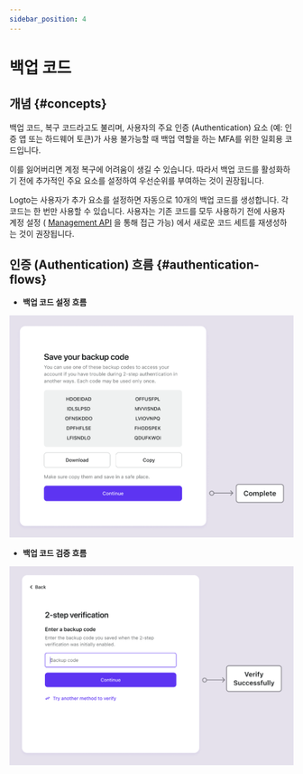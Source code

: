 ```yaml
---
sidebar_position: 4
---
```


# 백업 코드

## 개념 {#concepts}

백업 코드, 복구 코드라고도 불리며, 사용자의 주요 인증 (Authentication) 요소 (예: 인증 앱 또는 하드웨어 토큰)가 사용 불가능할 때 백업 역할을 하는 MFA를 위한 일회용 코드입니다.

이를 잃어버리면 계정 복구에 어려움이 생길 수 있습니다. 따라서 백업 코드를 활성화하기 전에 추가적인 주요 요소를 설정하여 우선순위를 부여하는 것이 권장됩니다.

Logto는 사용자가 추가 요소를 설정하면 자동으로 10개의 백업 코드를 생성합니다. 각 코드는 한 번만 사용할 수 있습니다. 사용자는 기존 코드를 모두 사용하기 전에 사용자 계정 설정 ( [Management API](https://logto.io/integrate-logto/interact-with-management-api/) 을 통해 접근 가능) 에서 새로운 코드 세트를 재생성하는 것이 권장됩니다.

## 인증 (Authentication) 흐름 {#authentication-flows}

- **백업 코드 설정 흐름**

![백업 코드 설정 흐름](./assets/backup-codes-set-up-flow.png)

- **백업 코드 검증 흐름**

![백업 코드 검증 흐름](./assets/backup-codes-verification-flow.png)
